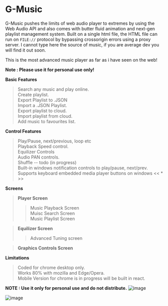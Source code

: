 # G-Music
G-Music pushes the limits of web audio player to extremes by using the Web Audio API and also comes with butter fluid animation and next-gen playlist management system.
Built on a single html file, the HTML file can run on `FILE://` protocol by bypassing crossorigin errors using a proxy server. I cannot type here the source of music,
if you are average dev you will find it out soon. 

This is the most advanced music player as far as i have seen on the web!


**Note : Please use it for personal use only!**

**Basic Features**  
>Search any music and play online.  
>Create playlist.  
>Export Playlist to .JSON  
>Import a .JSON Playlist.  
>Export playlist to cloud.  
>Import playlist from cloud.  
>Add music to favourites list.  

**Control Features**
>Play/Pause, next/previous, loop etc  
>Playback Speed control.  
>Equilizer Controls  
>Audio PAN controls.  
>Shuffle -- todo (in progress)  
>Built-in windows notification controls to play/pause, next/prev.  
>Supports keyboard embedded media player buttons on windows << * >>

**Screens**
>**Player Screen**  
>>Music Playback Screen  
>>Muisc Search Screen  
>>Music Playlist Screen  

>**Equilizer Screen**  
>>Advanced Tuning screen  

>**Graphics Controls Screen**  


**Limitations**
>Coded for chrome desktop only.  
>Works 80% with mozilla and Edge/Opera.  
>Mobile Version for chrome is in progress will be built in react.  

**NOTE : Use it only for personal use and do not distribute.** 
![image](https://user-images.githubusercontent.com/17314236/182872485-34b626e3-0e4a-4a25-8b8d-8d1e16e3a0dc.png)

![image](https://user-images.githubusercontent.com/17314236/182872324-5da4fa12-f93c-49fe-aae6-e3d0be1475ab.png)



